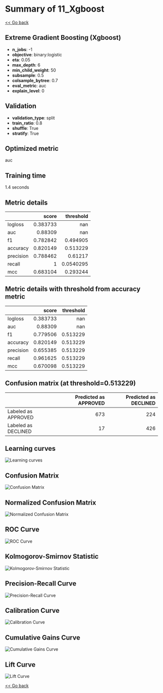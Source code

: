 # Summary of 11_Xgboost

[<< Go back](../README.md)


## Extreme Gradient Boosting (Xgboost)
- **n_jobs**: -1
- **objective**: binary:logistic
- **eta**: 0.05
- **max_depth**: 6
- **min_child_weight**: 50
- **subsample**: 0.5
- **colsample_bytree**: 0.7
- **eval_metric**: auc
- **explain_level**: 0

## Validation
 - **validation_type**: split
 - **train_ratio**: 0.8
 - **shuffle**: True
 - **stratify**: True

## Optimized metric
auc

## Training time

1.4 seconds

## Metric details
|           |    score |   threshold |
|:----------|---------:|------------:|
| logloss   | 0.383733 | nan         |
| auc       | 0.88309  | nan         |
| f1        | 0.782842 |   0.494905  |
| accuracy  | 0.820149 |   0.513229  |
| precision | 0.788462 |   0.61217   |
| recall    | 1        |   0.0540295 |
| mcc       | 0.683104 |   0.293244  |


## Metric details with threshold from accuracy metric
|           |    score |   threshold |
|:----------|---------:|------------:|
| logloss   | 0.383733 |  nan        |
| auc       | 0.88309  |  nan        |
| f1        | 0.779506 |    0.513229 |
| accuracy  | 0.820149 |    0.513229 |
| precision | 0.655385 |    0.513229 |
| recall    | 0.961625 |    0.513229 |
| mcc       | 0.670098 |    0.513229 |


## Confusion matrix (at threshold=0.513229)
|                     |   Predicted as APPROVED |   Predicted as DECLINED |
|:--------------------|------------------------:|------------------------:|
| Labeled as APPROVED |                     673 |                     224 |
| Labeled as DECLINED |                      17 |                     426 |

## Learning curves
![Learning curves](learning_curves.png)
## Confusion Matrix

![Confusion Matrix](confusion_matrix.png)


## Normalized Confusion Matrix

![Normalized Confusion Matrix](confusion_matrix_normalized.png)


## ROC Curve

![ROC Curve](roc_curve.png)


## Kolmogorov-Smirnov Statistic

![Kolmogorov-Smirnov Statistic](ks_statistic.png)


## Precision-Recall Curve

![Precision-Recall Curve](precision_recall_curve.png)


## Calibration Curve

![Calibration Curve](calibration_curve_curve.png)


## Cumulative Gains Curve

![Cumulative Gains Curve](cumulative_gains_curve.png)


## Lift Curve

![Lift Curve](lift_curve.png)



[<< Go back](../README.md)

